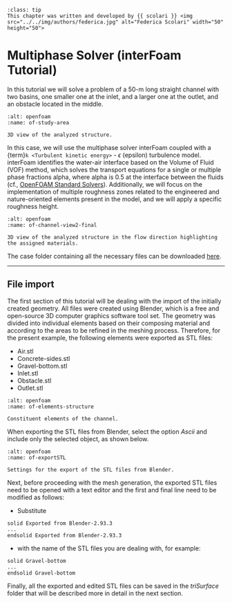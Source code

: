 
```{admonition} Contributor
:class: tip
This chapter was written and developed by {{ scolari }} <img src="../../img/authors/federica.jpg" alt="Federica Scolari" width="50" height="50">
```


# Multiphase Solver (interFoam Tutorial)

In this tutorial we will solve a problem of a 50-m long straight channel with two basins, one smaller one at the inlet, and a larger one at the outlet, and an obstacle located in the middle. 

```{figure} ../../img/openfoam/blender/study-area.png
:alt: openfoam 
:name: of-study-area

3D view of the analyzed structure.
```

In this case, we will use the multiphase solver interFoam coupled with a {term}`k <Turbulent kinetic energy>` - $\epsilon$ (epsilon) turbulence model. interFoam identifies the water-air interface based on the Volume of Fluid (VOF) method, which solves the transport equations for a single or multiple phase fractions alpha, where alpha is 0.5 at the interface between the fluids (cf., [OpenFOAM Standard Solvers](https://www.openfoam.com/documentation/user-guide/a-reference/a.1-standard-solvers)). Additionally, we will focus on the implementation of multiple roughness zones related to the engineered and nature-oriented elements present in the model, and we will apply a specific roughness height. 

```{figure} ../../img/openfoam/blender/channel-view2-final.png
:alt: openfoam 
:name: of-channel-view2-final

3D view of the analyzed structure in the flow direction highlighting the assigned materials.
```

The case folder containing all the necessary files can be downloaded [here](https://github.com/hydro-informatics/openfoam.git).

***
## File import
The first section of this tutorial will be dealing with the import of the initially created geometry. All files were created using Blender, which is a free and open-source 3D computer graphics software tool set. The geometry was divided into individual elements based on their composing material and according to the areas to be refined in the meshing process. Therefore, for the present example, the following elements were exported as STL files:

* Air.stl
* Concrete-sides.stl
* Gravel-bottom.stl
* Inlet.stl
* Obstacle.stl
* Outlet.stl

```{figure} ../../img/openfoam/blender/elements-structure.png
:alt: openfoam 
:name: of-elements-structure

Constituent elements of the channel.
```

When exporting the STL files from Blender, select the option *Ascii* and include only the selected object, as shown below.

```{figure} ../../img/openfoam/blender/exportSTL.png
:alt: openfoam 
:name: of-exportSTL

Settings for the export of the STL files from Blender.
```

Next, before proceeding with the mesh generation, the exported STL files need to be opened with a text editor and the first and final line need to be modified as follows:

* Substitute 

```
solid Exported from Blender-2.93.3
...
endsolid Exported from Blender-2.93.3
```

* with the name of the STL files you are dealing with, for example:

```
solid Gravel-bottom
...
endsolid Gravel-bottom
```

Finally, all the exported and edited STL files can be saved in the *triSurface* folder that will be described more in detail in the next section.

